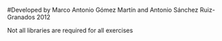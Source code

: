 #Developed by Marco Antonio Gómez Martín and Antonio Sánchez Ruiz-Granados 2012

Not all libraries are required for all exercises
